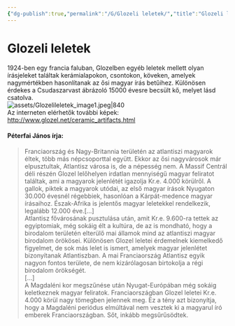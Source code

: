 ```yaml
---
{"dg-publish":true,"permalink":"/G/Glozeli leletek/","title":"Glozeli leletek","created":"2023-10-16T08:17","updated":"2025-09-21T15:24"}
---
```



# Glozeli leletek

1924-ben egy francia faluban, Glozelben egyéb leletek mellett olyan írásjeleket találtak kerámialapokon, csontokon, köveken, amelyek nagymértékben hasonlítanak az ősi magyar írás betűihez. Különösen érdekes a Csudaszarvast ábrázoló 15000 évesre becsült kő, melyet lásd csatolva.  
![assets/Glozelileletek_image1.jpeg|840](/img/user/G/assets/Glozelileletek_image1.jpeg)  
Az interneten elérhetők további képek:  
http://www.glozel.net/ceramic_artifacts.html  



#### Péterfai János írja:

> Franciaország és Nagy-Britannia területén az atlantiszi magyarok éltek, több más népcsoporttal együtt. Ekkor az ősi nagyvárosok már elpusztultak, Atlantisz városa is, de a népesség nem. A Massif Centrál déli részén Glozel lelőhelyen irdatlan mennyiségű magyar feliratot találtak, ami a magyarok jelenlétét igazolja Kr.e. 4.000 körülről. A gallok, piktek a magyarok utódai, az első magyar írások Nyugaton 30.000 évesnél régebbiek, hasonlóan a Kárpát-medence magyar írásaihoz. Észak-Afrika is jelentős magyar leletekkel rendelkezik, legalább 12.000 éve.\[...\]  
> Atlantisz fővárosának pusztulása után, amit Kr.e. 9.600-ra tettek az egyiptomiak, még sokáig élt a kultúra, de az is mondható, hogy a birodalom területén elterülő mai államok mind az atlantiszi magyar birodalom örökösei. Különösen Glozel leletei érdemelnek kiemelkedő figyelmet, de sok más lelet is ismert, amelyek magyar jelenlétet bizonyítanak Atlantiszban. A mai Franciaország Atlantisz egyik nagyon fontos területe, de nem kizárólagosan birtokolja a régi birodalom örökségét.  
> \[...\]  
> A Magdaléni kor megszűnése után Nyugat-Európában még sokáig keletkeznek magyar feliratok. Franciaországban Glozel leletei Kr.e. 4.000 körül nagy tömegben jelennek meg. Ez a tény azt bizonyítja, hogy a Magdaléni periódus elmúltával nem vesztek ki a magyarul író emberek Franciaországban. Sőt, inkább megsűrűsödtek.  